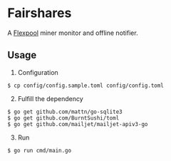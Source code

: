 # Fairshares

A [Flexpool](https://www.flexpool.io/) miner monitor and offline notifier.

## Usage

1. Configuration

```
$ cp config/config.sample.toml config/config.toml
```

2. Fulfill the dependency

```
$ go get github.com/mattn/go-sqlite3
$ go get github.com/BurntSushi/toml
$ go get github.com/mailjet/mailjet-apiv3-go
```

3. Run

```
$ go run cmd/main.go
```
